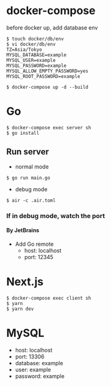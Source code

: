 # docker-compose

before docker up, add database env

```shell
$ touch docker/db/env
$ vi docker/db/env
TZ=Asia/Tokyo
MYSQL_DATABASE=example
MYSQL_USER=example
MYSQL_PASSWORD=example
MYSQL_ALLOW_EMPTY_PASSWORD=yes
MYSQL_ROOT_PASSWORD=example
```

```shell
$ docker-compose up -d --build
```

# Go

```shell
$ docker-compose exec server sh
$ go install
```

## Run server

- normal mode
```shell
$ go run main.go
```
- debug mode
```shell
$ air -c .air.toml
```

### If in debug mode, watch the port

#### By JetBrains

- Add Go remote
  - host: localhost
  - port: 12345

# Next.js

```shell
$ docker-compose exec client sh
$ yarn
$ yarn dev
```

# MySQL

- host:     localhost
- port:     13306
- database: example
- user:     example
- password: example

